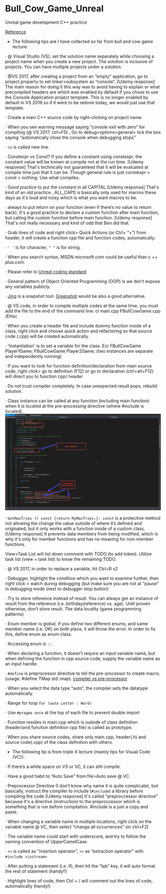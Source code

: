 # Bull_Cow_Game_Unreal
Unreal game development C++ practice

[Reference](https://www.udemy.com/share/1000hGA0MSdVdUR3w=/)


- The following tips are I have collected so far from bull and cow game lecture:


· @ Visual Studio (VS), set the solution name separately while choosing a project name when you create a new project. The solution is inclusive of projects. You can have multiple projects under a solution.

· @VS 2017, after creating a project from an “empty” application, go to project property to set linker>subsystem as “console”. [Udemy response] The main reason for doing it this way was to avoid having to explain or what precompiled headers are which was enabled by default if you chose to use the Console Application project template. This is no longer enabled by default in VS 2019 so if it were to be redone today, we would just use that template.

· Create a main C++ source code by right-clicking on project name.

· When you see warning message saying “console exit with zero” for compiling (@ VS 2017, ctrl+F5) , Go to debug>options>general> tick the box saying “automatically close the console when debugging stops”

· ```\n``` is called new line.

· Constexpr vs Const? If you define a constant using constexpr, the constant value will be known at compile not at the run time.
[Udemy response] That's technically not guaranteed that it will be evaluated at compile time just that it can be. Though general rule is just constexpr > const > nothing. Use what compiles.

· Good practice to put the constant in all CAPITAL.[Udemy response] That's kind of an old practice , ALL_CAPS is basically only used for macros these days as it's loud and noisy which is what you want macros to be.

· always to put return on your function (even if there’s no value to return back). It's a good practice to declare a custom function after main function, but calling the custom function before main function. [Udemy response] That's not really necessary and kind of odd that Ben did that.

· Grab lines of code and right click> Quick Actions (or Ctrl+ “+”) from header, it will create a function cpp file and function codes, automatically.

· ```' '``` is for character, ```" "``` is for string.

· When you search syntax, MSDN.microsoft.com could be useful than c ++ plus.com.

· Please refer to [Unreal coding standard](https://docs.unrealengine.com/en-US/Programming/Development/CodingStandard/index.html)  

· General pattern of Object Oriented Programming (OOP) is we don’t expose any variables publicly.

· [Jing](https://www.techsmith.com/jing-tool.html) is a snapshot tool. [Greenshot](https://getgreenshot.org/) would be also a good alternative. 

· @ VS code, in order to compile multiple codes at the same time, you must add the file to the end of the command line: cl main.cpp FBullCowGame.cpp /EHsc

· When you create a header file and include dummy function inside of a class, right click and choose quick action and refactoring so that source code (.cpp) will be created automatically.

· 'Instantiation' is to set a variable for the class. Ex) FBullCowGame Player1Game; FBullCowGame Player2Game; (two instances are separate and independently running)

· If you want to look for function definition/declaration from main source code, right click> go to definition (F12) or go to declaration (ctrl+alt+F12) will direct you to function cpp/ header

· Do not trust compiler completely. In case unexpected result pops, rebuild solution.

· Class instance can be called at any function (including main function) when it is located at the pre-processing directive (where #include is located). ![class_definition](https://github.com/SeokLeeUS/Bull_Cow_Game_Unreal/raw/master/_image/class_definition.png)

· ```GetMaxTries () const {return MyMaxTries;}: const``` is a protective method not allowing the change the value outside of where it’s defined and originated, but it only works with a function inside of a custom class. [Udemy response] It prevents data members from being modified, which is why it's only for member functions and has no meaning for non-member functions.

View>Task List will list down comment with TODO (to add token). Utilize task list (view + task list) to know the remaining TODO.

· @ VS 2017, in order to replace a variable, hit Ctrl+R x2

· Debugger, highlight the condition which you want to examine further, then right click > watch during debugging (but make sure you are not at “pause” in debugging mode (next to debugger stop button)

· Try to store reference instead of result. You can always get an instance of result from the reference (i.e. birthday(reference) vs. age). Until proven otherwise, don’t store result. The data locality (game programming patterns)

· Enum member is global, if you define two different enums, and same member name (i.e. OK) on both place, it will throw the error. In order to fix this, define enum as enum class.

· Accessing enum is ```::```.

· When declaring a function, it doesn’t require an input variable name, but when defining the function in cpp source code, supply the variable name as an input handle.

· ```#define``` is preprocessor directive to tell the pre-processor to create macro. (usage: #define TMap std::map). 
[compiler vs pre-processor](https://www.quora.com/What-is-the-difference-between-a-compiler-directive-and-a-preprocessor-in-C)

· When you select the data type “auto”, the compiler sets the datatype automatically.

· Range for loop ```for (auto Letter : Word)```

· Use ```#pragma once``` at the top of each file to prevent double import

· Function resides in main.cpp which is outside of class definition (header/and function definition cpp file) is called as prototype.

· When you share source codes, share only main.cpp, header(.h) and source code(.cpp) of the class definition with others.



- The following tip is from triple X lecture (mainly tips for Visual Code (VC)):

· If there’s a white space on VS or VC, it can still compile.

· Have a good habit to “Auto Save” from file>Auto save @ VC.

· Preprocessor Directive (I don’t know why name it is quite complicate), but basically, instruct the compiler to include (```#include```) a library before compiling the code [Udemy response] It's called "preproccessor directive" because it's a directive (instruction) to the preproccessor which is something that is run before compilation. #include is a just a copy and paste.

· When changing a variable name in multiple locations, right click on the variable name @ VC, then select “change all occurrences” (or ctrl+F2)

· The variable name could start with underscore, and try to follow the naming convention of UpperCamelCase.

· ``<<`` is called  as “insertion operator”, ```>>``` as  “extraction operator” with ```#include <iostream>```

· After putting a statement (i.e. if), then hit the “tab” key, it will auto format the rest of statement (handy!!)

· Highlight lines of code, then Ctrl + / will comment out the lines of code, automatically (handy!)
